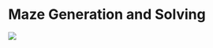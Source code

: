 # Maze Generation and Solving

[![](https://travis-ci.org/algdat/grp04-algdatII.svg?branch=master)](https://travis-ci.org/algdat/grp04-algdatII)
